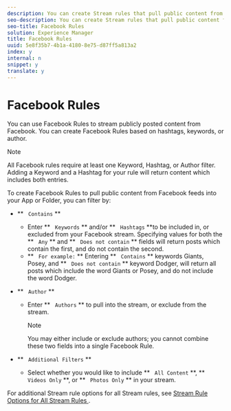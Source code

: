 ```yaml
---
description: You can create Stream rules that pull public content from Facebook.
seo-description: You can create Stream rules that pull public content from Facebook.
seo-title: Facebook Rules
solution: Experience Manager
title: Facebook Rules
uuid: 5e8f35b7-4b1a-4180-8e75-d87ff5a813a2
index: y
internal: n
snippet: y
translate: y
---
```


# Facebook Rules

You can use Facebook Rules to stream publicly posted content from Facebook.
You can create Facebook Rules based on hashtags, keywords, or author.

>[!NOTE]
>
>All Facebook rules require at least one Keyword, Hashtag, or Author filter. Adding a Keyword and a Hashtag for your rule will return content which includes both entries.

To create Facebook Rules to pull public content from Facebook feeds into your App or Folder, you can filter by:

* ** ` Contains` ** 
    * Enter ** ` Keywords` ** and/or ** ` Hashtags` **to be included in, or excluded from your Facebook stream. Specifying values for both the ** ` Any` ** and ** ` Does not contain` ** fields will return posts which contain the first, and do not contain the second.
    * ** ` For example:` ** Entering ** ` Contains` ** keywords Giants, Posey, and ** ` Does not contain` ** keyword Dodger, will return all posts which include the word Giants or Posey, and do not include the word Dodger.

* ** ` Author` ** 
    * Enter ** ` Authors` ** to pull into the stream, or exclude from the stream. 
      >[!NOTE]
      >
      >You may either include or exclude authors; you cannot combine these two fields into a single Facebook Rule.


* ** ` Additional Filters` ** 
    * Select whether you would like to include ** ` All Content` **, ** ` Videos Only` **, or ** ` Photos Only` ** in your stream.

For additional Stream rule options for all Stream rules, see [ Stream Rule Options for All Stream Rules ](c_stream_rule_options_for_all_stream_rules.md#c_stream_rule_options_for_all_stream_rules). 

